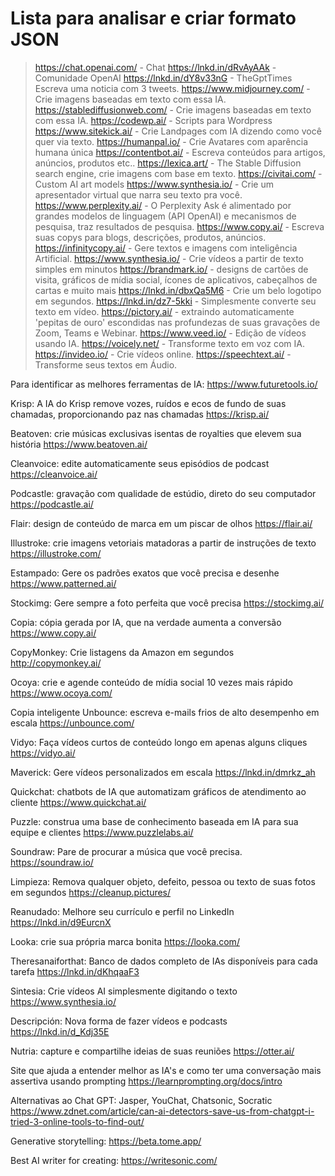 # Lista para analisar e criar formato JSON

> https://chat.openai.com/ - Chat
> https://lnkd.in/dRvAyAAk - Comunidade OpenAI
> https://lnkd.in/dY8v33nG - TheGptTimes Escreva uma noticia com 3 tweets.
> https://www.midjourney.com/ - Crie imagens baseadas em texto com essa IA.
> https://stablediffusionweb.com/ - Crie imagens baseadas em texto com essa IA.
> https://codewp.ai/ - Scripts para Wordpress
> https://www.sitekick.ai/ - Crie Landpages com IA dizendo como você quer via texto.
> https://humanpal.io/ - Crie Avatares com aparência humana única
> https://contentbot.ai/ - Escreva conteúdos para artigos, anúncios, produtos etc..
> https://lexica.art/ - The Stable Diffusion search engine, crie imagens com base em texto.
> https://civitai.com/ - Custom AI art models
> https://www.synthesia.io/ - Crie um apresentador virtual que narra seu texto pra você.
> https://www.perplexity.ai/ - O Perplexity Ask é alimentado por grandes modelos de linguagem (API OpenAI) e mecanismos de pesquisa, traz resultados de pesquisa.
> https://www.copy.ai/ - Escreva suas copys para blogs, descrições, produtos, anúncios.
> https://infinitycopy.ai/ - Gere textos e imagens com inteligência Artificial.
> https://www.synthesia.io/ - Crie vídeos a partir de texto simples em minutos
> https://brandmark.io/ - designs de cartões de visita, gráficos de mídia social, ícones de aplicativos, cabeçalhos de cartas e muito mais
> https://lnkd.in/dbxQa5M6 - Crie um belo logotipo em segundos.
> https://lnkd.in/dz7-5kki - Simplesmente converte seu texto em vídeo.
> https://pictory.ai/ - extraindo automaticamente 'pepitas de ouro' escondidas nas profundezas de suas gravações de Zoom, Teams e Webinar.
> https://www.veed.io/ - Edição de vídeos usando IA.
> https://voicely.net/ - Transforme texto em voz com IA.
> https://invideo.io/ - Crie vídeos online.
> https://speechtext.ai/ - Transforme seus textos em Áudio.

Para identificar as melhores ferramentas de IA:
https://www.futuretools.io/ 

Krisp: A IA do Krisp remove vozes, ruídos e ecos de fundo de suas chamadas, proporcionando paz nas chamadas
https://krisp.ai/

Beatoven: crie músicas exclusivas isentas de royalties que elevem sua história
https://www.beatoven.ai/

Cleanvoice: edite automaticamente seus episódios de podcast
https://cleanvoice.ai/

Podcastle: gravação com qualidade de estúdio, direto do seu computador
https://podcastle.ai/

Flair: design de conteúdo de marca em um piscar de olhos
https://flair.ai/

Illustroke: crie imagens vetoriais matadoras a partir de instruções de texto
https://illustroke.com/

Estampado: Gere os padrões exatos que você precisa e desenhe
https://www.patterned.ai/

Stockimg: Gere sempre a foto perfeita que você precisa
https://stockimg.ai/

Copia: cópia gerada por IA, que na verdade aumenta a conversão
https://www.copy.ai/

CopyMonkey: Crie listagens da Amazon em segundos
http://copymonkey.ai/

Ocoya: crie e agende conteúdo de mídia social 10 vezes mais rápido
https://www.ocoya.com/

Copia inteligente Unbounce: escreva e-mails frios de alto desempenho em escala
https://unbounce.com/

Vidyo: Faça vídeos curtos de conteúdo longo em apenas alguns cliques
https://vidyo.ai/

Maverick: Gere vídeos personalizados em escala
https://lnkd.in/dmrkz_ah

Quickchat: chatbots de IA que automatizam gráficos de atendimento ao cliente
https://www.quickchat.ai/

Puzzle: construa uma base de conhecimento baseada em IA para sua equipe e clientes
https://www.puzzlelabs.ai/

Soundraw: Pare de procurar a música que você precisa.
https://soundraw.io/

Limpieza: Remova qualquer objeto, defeito, pessoa ou texto de suas fotos em segundos
https://cleanup.pictures/

Reanudado: Melhore seu currículo e perfil no LinkedIn
https://lnkd.in/d9EurcnX

Looka: crie sua própria marca bonita
https://looka.com/

Theresanaiforthat: Banco de dados completo de IAs disponíveis para cada tarefa
https://lnkd.in/dKhqaaF3

Sintesia: Crie vídeos AI simplesmente digitando o texto
https://www.synthesia.io/

Descripción: Nova forma de fazer vídeos e podcasts
https://lnkd.in/d_Kdj35E

Nutria: capture e compartilhe ideias de suas reuniões
https://otter.ai/

Site que ajuda a entender melhor as IA's e como ter uma conversação mais assertiva usando prompting 
https://learnprompting.org/docs/intro

Alternativas ao Chat GPT: Jasper, YouChat, Chatsonic, Socratic
https://www.zdnet.com/article/can-ai-detectors-save-us-from-chatgpt-i-tried-3-online-tools-to-find-out/ 

Generative storytelling:
https://beta.tome.app/

Best AI writer for creating:
https://writesonic.com/
